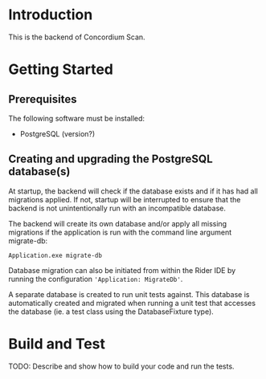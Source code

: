 # Introduction 
This is the backend of Concordium Scan.

# Getting Started
## Prerequisites
The following software must be installed:
* PostgreSQL (version?)


## Creating and upgrading the PostgreSQL database(s)
At startup, the backend will check if the database exists and if it has had all migrations applied. If not, startup will be interrupted to ensure that the backend is not unintentionally run with an incompatible database.

The backend will create its own database and/or apply all missing migrations if the application is run with the command line argument migrate-db:

    Application.exe migrate-db

Database migration can also be initiated from within the Rider IDE by running the configuration `'Application: MigrateDb'`.

A separate database is created to run unit tests against. This database is automatically created and migrated when running a unit test that accesses the database (ie. a test class using the DatabaseFixture type).

# Build and Test
TODO: Describe and show how to build your code and run the tests. 
